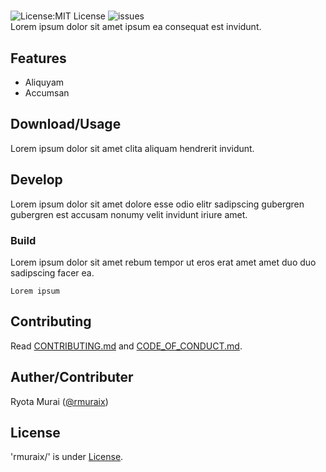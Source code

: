 # 
![License:MIT License](https://img.shields.io/github/license/rmuraix/)
![issues](https://img.shields.io/github/issues/rmuraix/)  
Lorem ipsum dolor sit amet ipsum ea consequat est invidunt.
## Features
- Aliquyam
- Accumsan
## Download/Usage
Lorem ipsum dolor sit amet clita aliquam hendrerit invidunt.
## Develop
Lorem ipsum dolor sit amet dolore esse odio elitr sadipscing gubergren gubergren est accusam nonumy velit invidunt iriure amet.
### Build
Lorem ipsum dolor sit amet rebum tempor ut eros erat amet amet duo duo sadipscing facer ea.
```shell
Lorem ipsum
```
## Contributing  
Read [CONTRIBUTING.md](/CONTRIBUTING.md) and [CODE_OF_CONDUCT.md](/CODE_OF_CONDUCT.md).   
## Auther/Contributer
Ryota Murai ([@rmuraix](https://github.com/rmuraix))  
## License
'rmuraix/' is under [ License](/LICENSE).